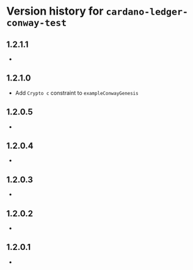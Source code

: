 # Version history for `cardano-ledger-conway-test`

## 1.2.1.1

*

## 1.2.1.0

* Add `Crypto c` constraint to `exampleConwayGenesis`

## 1.2.0.5

*

## 1.2.0.4

*

## 1.2.0.3

*

## 1.2.0.2

*

## 1.2.0.1

*
